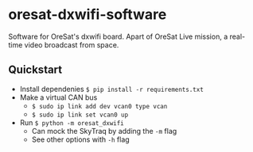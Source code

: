 # oresat-dxwifi-software

Software for OreSat's dxwifi board. Apart of OreSat Live mission, a real-time
video broadcast from space.

## Quickstart

- Install dependenies `$ pip install -r requirements.txt`
- Make a virtual CAN bus
  - `$ sudo ip link add dev vcan0 type vcan`
  - `$ sudo ip link set vcan0 up`
- Run `$ python -m oresat_dxwifi`
  - Can mock the SkyTraq by adding the `-m` flag
  - See other options with `-h` flag
